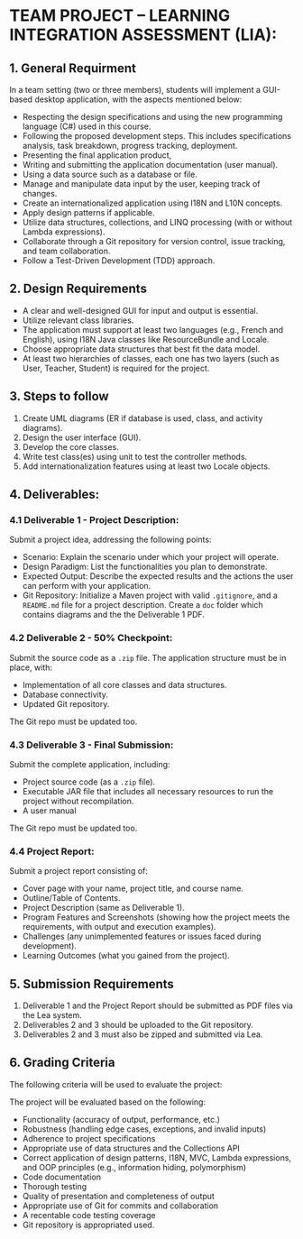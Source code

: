 # TEAM PROJECT – LEARNING INTEGRATION ASSESSMENT (LIA):

## 1. General Requirment

In a team setting (two or three members), students will implement a GUI-based desktop application, with the aspects mentioned below:

* Respecting the design specifications and using the new programming language (C#) used in this course.
* Following the proposed development steps. This includes specifications analysis, task breakdown, progress tracking, deployment.
* Presenting the final application product,
* Writing and submitting the application documentation (user manual).
* Using a data source such as a database or file.
* Manage and manipulate data input by the user, keeping track of changes.
* Create an internationalized application using I18N and L10N concepts.
* Apply design patterns if applicable.
* Utilize data structures, collections, and LINQ processing (with or without Lambda expressions).
* Collaborate through a Git repository for version control, issue tracking, and team collaboration.
* Follow a Test-Driven Development (TDD) approach.

## 2. Design Requirements

* A clear and well-designed GUI for input and output is essential.
* Utilize relevant class libraries.
* The application must support at least two languages (e.g., French and English), using I18N Java classes like ResourceBundle and Locale.
* Choose appropriate data structures that best fit the data model.
* At least two hierarchies of classes, each one has two layers (such as User, Teacher, Student) is required for the project. 

## 3. Steps to follow

1. Create UML diagrams (ER if database is used, class, and activity diagrams).
3. Design the user interface (GUI).
4. Develop the core classes.
5. Write test class(es) using unit to test the controller methods. 
6. Add internationalization features using at least two Locale objects.

## 4. Deliverables:

### 4.1 Deliverable 1 - Project Description:

Submit a project idea, addressing the following points:
* Scenario: Explain the scenario under which your project will operate.
* Design Paradigm: List the functionalities you plan to demonstrate.
* Expected Output: Describe the expected results and the actions the user can perform with your application.
* Git Repository: Initialize a Maven project with valid `.gitignore`, and a `README.md` file for a project description. Create a `doc` folder which contains diagrams and the the Deliverable 1 PDF.

### 4.2 Deliverable 2 - 50% Checkpoint:

Submit the source code as a `.zip` file. The application structure must be in place, with:
* Implementation of all core classes and data structures.
* Database connectivity.
* Updated Git repository.

The Git repo must be updated too.

### 4.3 Deliverable 3 - Final Submission:

Submit the complete application, including:
* Project source code (as a `.zip` file).
* Executable JAR file that includes all necessary resources to run the project without recompilation.
* A user manual

The Git repo must be updated too.

### 4.4 Project Report:

Submit a project report consisting of:
* Cover page with your name, project title, and course name.
* Outline/Table of Contents.
* Project Description (same as Deliverable 1).
* Program Features and Screenshots (showing how the project meets the requirements, with output and execution examples).
* Challenges (any unimplemented features or issues faced during development).
* Learning Outcomes (what you gained from the project).

## 5. Submission Requirements

1. Deliverable 1 and the Project Report should be submitted as PDF files via the Lea system.
2.	Deliverables 2 and 3 should be uploaded to the Git repository.
3.	Deliverables 2 and 3 must also be zipped and submitted via Lea.

## 6. Grading Criteria

The following criteria will be used to evaluate the project:

The project will be evaluated based on the following:

* Functionality (accuracy of output, performance, etc.)
* Robustness (handling edge cases, exceptions, and invalid inputs)
* Adherence to project specifications
* Appropriate use of data structures and the Collections API
* Correct application of design patterns, I18N, MVC, Lambda expressions, and OOP principles (e.g., information hiding, polymorphism)
* Code documentation
* Thorough testing
* Quality of presentation and completeness of output
* Appropriate use of Git for commits and collaboration
* A recentable code testing coverage
* Git repository is appropriated used.